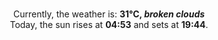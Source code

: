 <p  align="center"><br/>Currently, the weather is: <b> 31°C, <i>broken clouds</i></b></br>Today, the sun rises at <b>04:53</b> and sets at <b>19:44</b>.</p>